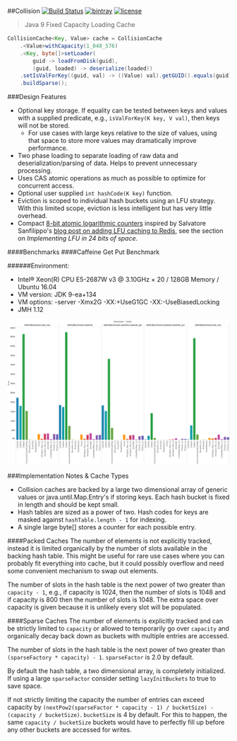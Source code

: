 ##Collision [![Build Status](https://travis-ci.org/jamespedwards42/collision.svg?branch=master)](https://travis-ci.org/jamespedwards42/collision) [![bintray](https://img.shields.io/bintray/v/jamespedwards42/libs/collision.svg)](https://bintray.com/jamespedwards42/libs/collision/_latestVersion) [![license](https://img.shields.io/badge/license-Apache%202-blue.svg)](https://raw.githubusercontent.com/collision/jedipus/master/LICENSE)

> Java 9 Fixed Capacity Loading Cache

```java
CollisionCache<Key, Value> cache = CollisionCache
    .<Value>withCapacity(1_048_576)
    .<Key, byte[]>setLoader(
        guid -> loadFromDisk(guid), 
        (guid, loaded) -> deserialize(loaded))
    .setIsValForKey((guid, val) -> ((Value) val).getGUID().equals(guid))
    .buildSparse();
```

###Design Features
* Optional key storage.  If equality can be tested between keys and values with a supplied predicate, e.g., `isValForKey(K key, V val)`, then keys will not be stored.
  * For use cases with large keys relative to the size of values, using that space to store more values may dramatically improve performance.
* Two phase loading to separate loading of raw data and deserialization/parsing of data.  Helps to prevent unnecessary processing.
* Uses CAS atomic operations as much as possible to optimize for concurrent access.
* Optional user supplied `int hashCode(K key)` function.
* Eviction is scoped to individual hash buckets using an LFU strategy.  With this limited scope, eviction is less intelligent but has very little overhead.
* Compact [8-bit atomic logarithmic counters](src/main/java/com/fabahaba/collision/cache/LogCounterCache.java#L29) inspired by Salvatore Sanfilippo's [blog post on adding LFU caching to Redis](http://antirez.com/news/109), see the section on _Implementing LFU in 24 bits of space_.

####Benchmarks
####Caffeine Get Put Benchmark

######Environment:
* Intel® Xeon(R) CPU E5-2687W v3 @ 3.10GHz × 20 / 128GB Memory / Ubuntu 16.04
* VM version: JDK 9-ea+134
* VM options: -server -Xmx2G -XX:+UseG1GC -XX:-UseBiasedLocking
* JMH 1.12

![caffeine-get-put-benchmark.png](benchmark/caffeine-get-put-benchmark.png)

###Implementation Notes & Cache Types
* Collision caches are backed by a large two dimensional array of generic values or java.until.Map.Entry's if storing keys.  Each hash bucket is fixed in length and should be kept small.
* Hash tables are sized as a power of two.  Hash codes for keys are masked against `hashTable.length - 1` for indexing.
* A single large byte[] stores a counter for each possible entry.

####Packed Caches
The number of elements is not explicitly tracked, instead it is limited organically by the number of slots available in the backing hash table.  This might be useful for rare use cases where you can probably fit everything into cache, but it could possibly overflow and need some convenient mechanism to swap out elements.

The number of slots in the hash table is the next power of two greater than `capacity - 1`, e.g., if capacity is 1024, then the number of slots is 1048 and if capacity is 800 then the number of slots is 1048.  The extra space over capacity is given because it is unlikely every slot will be populated.

####Sparse Caches
The number of elements is explicitly tracked and can be strictly limited to `capacity` or allowed to temporarily go over `capacity` and organically decay back down as buckets with multiple entries are accessed.

The number of slots in the hash table is the next power of two greater than `(sparseFactory * capacity) - 1`.  `sparseFactor` is 2.0 by default.

By default the hash table, a two dimensional array, is completely initialized.  If using a large `sparseFactor` consider setting `lazyInitBuckets` to true to save space.

If not strictly limiting the capacity the number of entries can exceed capacity by `(nextPow2(sparseFactor * capacity - 1) / bucketSize) - (capacity / bucketSize)`.  `bucketSize` is 4 by default.  For this to happen, the same `capacity / bucketSize` buckets would have to perfectly fill up before any other buckets are accessed for writes.
